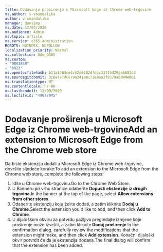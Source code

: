 ```yaml
---
title: Dodavanje proširenja u Microsoft Edge iz Chrome web-trgovine
ms.author: v-smandalika
author: v-smandalika
manager: dansimp
ms.date: 12/03/2020
ms.audience: Admin
ms.topic: article
ms.service: o365-administration
ROBOTS: NOINDEX, NOFOLLOW
localization_priority: Normal
ms.collection: Adm_O365
ms.custom:
- "9003868"
- "6922"
ms.openlocfilehash: b11a1304ce6c82c6182dfdcc13716d295ab802d3
ms.sourcegitcommit: 3c6e777d6679a24108171e9aa3f9379a8d44e001
ms.translationtype: MT
ms.contentlocale: hr-HR
ms.lasthandoff: 12/09/2020
ms.locfileid: "49677045"
---
```

# <a name="add-an-extension-to-microsoft-edge-from-the-chrome-web-store"></a><span data-ttu-id="2a5f8-102">Dodavanje proširenja u Microsoft Edge iz Chrome web-trgovine</span><span class="sxs-lookup"><span data-stu-id="2a5f8-102">Add an extension to Microsoft Edge from the Chrome web store</span></span>

<span data-ttu-id="2a5f8-103">Da biste ekstenziju dodali u Microsoft Edge iz Chrome web-trgovine, dovršite sljedeće korake:</span><span class="sxs-lookup"><span data-stu-id="2a5f8-103">To add an extension to the Microsoft Edge from the Chrome web store, complete the following steps:</span></span>

1. <span data-ttu-id="2a5f8-104">Idite u Chrome web-trgovinu.</span><span class="sxs-lookup"><span data-stu-id="2a5f8-104">Go to the Chrome Web Store.</span></span>
2. <span data-ttu-id="2a5f8-105">U Banneru pri vrhu stranice odaberite **Dopusti ekstenzije iz drugih trgovina**.</span><span class="sxs-lookup"><span data-stu-id="2a5f8-105">In the banner at the top of the page, select **Allow extensions from other stores**.</span></span>
3. <span data-ttu-id="2a5f8-106">Odaberite ekstenziju koju želite dodati, a zatim kliknite **Dodaj u Chrome**.</span><span class="sxs-lookup"><span data-stu-id="2a5f8-106">Select the extension you'd like to add, and then click **Add to Chrome**.</span></span>
4. <span data-ttu-id="2a5f8-107">U dijaloškom okviru za potvrdu pažljivo pregledajte izmjene koje proširenje može izvršiti, a zatim kliknite **Dodaj proširenje**.</span><span class="sxs-lookup"><span data-stu-id="2a5f8-107">In the confirmation dialog, carefully review the modifications that the extension might make, and then click **Add extension**.</span></span>
<span data-ttu-id="2a5f8-108">Konačni dijaloški okvir potvrdit će da je ekstenzija dodana.</span><span class="sxs-lookup"><span data-stu-id="2a5f8-108">The final dialog will confirm that the extension has been added.</span></span>